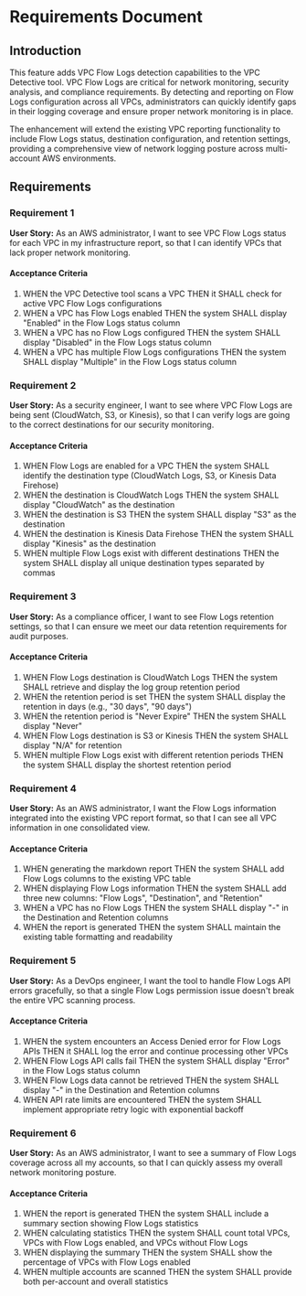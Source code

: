 # Requirements Document

## Introduction

This feature adds VPC Flow Logs detection capabilities to the VPC Detective tool. VPC Flow Logs are critical for network monitoring, security analysis, and compliance requirements. By detecting and reporting on Flow Logs configuration across all VPCs, administrators can quickly identify gaps in their logging coverage and ensure proper network monitoring is in place.

The enhancement will extend the existing VPC reporting functionality to include Flow Logs status, destination configuration, and retention settings, providing a comprehensive view of network logging posture across multi-account AWS environments.

## Requirements

### Requirement 1

**User Story:** As an AWS administrator, I want to see VPC Flow Logs status for each VPC in my infrastructure report, so that I can identify VPCs that lack proper network monitoring.

#### Acceptance Criteria

1. WHEN the VPC Detective tool scans a VPC THEN it SHALL check for active VPC Flow Logs configurations
2. WHEN a VPC has Flow Logs enabled THEN the system SHALL display "Enabled" in the Flow Logs status column
3. WHEN a VPC has no Flow Logs configured THEN the system SHALL display "Disabled" in the Flow Logs status column
4. WHEN a VPC has multiple Flow Logs configurations THEN the system SHALL display "Multiple" in the Flow Logs status column

### Requirement 2

**User Story:** As a security engineer, I want to see where VPC Flow Logs are being sent (CloudWatch, S3, or Kinesis), so that I can verify logs are going to the correct destinations for our security monitoring.

#### Acceptance Criteria

1. WHEN Flow Logs are enabled for a VPC THEN the system SHALL identify the destination type (CloudWatch Logs, S3, or Kinesis Data Firehose)
2. WHEN the destination is CloudWatch Logs THEN the system SHALL display "CloudWatch" as the destination
3. WHEN the destination is S3 THEN the system SHALL display "S3" as the destination
4. WHEN the destination is Kinesis Data Firehose THEN the system SHALL display "Kinesis" as the destination
5. WHEN multiple Flow Logs exist with different destinations THEN the system SHALL display all unique destination types separated by commas

### Requirement 3

**User Story:** As a compliance officer, I want to see Flow Logs retention settings, so that I can ensure we meet our data retention requirements for audit purposes.

#### Acceptance Criteria

1. WHEN Flow Logs destination is CloudWatch Logs THEN the system SHALL retrieve and display the log group retention period
2. WHEN the retention period is set THEN the system SHALL display the retention in days (e.g., "30 days", "90 days")
3. WHEN the retention period is "Never Expire" THEN the system SHALL display "Never"
4. WHEN Flow Logs destination is S3 or Kinesis THEN the system SHALL display "N/A" for retention
5. WHEN multiple Flow Logs exist with different retention periods THEN the system SHALL display the shortest retention period

### Requirement 4

**User Story:** As an AWS administrator, I want the Flow Logs information integrated into the existing VPC report format, so that I can see all VPC information in one consolidated view.

#### Acceptance Criteria

1. WHEN generating the markdown report THEN the system SHALL add Flow Logs columns to the existing VPC table
2. WHEN displaying Flow Logs information THEN the system SHALL add three new columns: "Flow Logs", "Destination", and "Retention"
3. WHEN a VPC has no Flow Logs THEN the system SHALL display "-" in the Destination and Retention columns
4. WHEN the report is generated THEN the system SHALL maintain the existing table formatting and readability

### Requirement 5

**User Story:** As a DevOps engineer, I want the tool to handle Flow Logs API errors gracefully, so that a single Flow Logs permission issue doesn't break the entire VPC scanning process.

#### Acceptance Criteria

1. WHEN the system encounters an Access Denied error for Flow Logs APIs THEN it SHALL log the error and continue processing other VPCs
2. WHEN Flow Logs API calls fail THEN the system SHALL display "Error" in the Flow Logs status column
3. WHEN Flow Logs data cannot be retrieved THEN the system SHALL display "-" in the Destination and Retention columns
4. WHEN API rate limits are encountered THEN the system SHALL implement appropriate retry logic with exponential backoff

### Requirement 6

**User Story:** As an AWS administrator, I want to see a summary of Flow Logs coverage across all my accounts, so that I can quickly assess my overall network monitoring posture.

#### Acceptance Criteria

1. WHEN the report is generated THEN the system SHALL include a summary section showing Flow Logs statistics
2. WHEN calculating statistics THEN the system SHALL count total VPCs, VPCs with Flow Logs enabled, and VPCs without Flow Logs
3. WHEN displaying the summary THEN the system SHALL show the percentage of VPCs with Flow Logs enabled
4. WHEN multiple accounts are scanned THEN the system SHALL provide both per-account and overall statistics